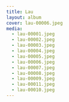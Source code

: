 ```yaml
---
title: Lau
layout: album
cover: lau-00006.jpeg
media:
  - lau-00001.jpeg
  - lau-00002.jpeg
  - lau-00003.jpeg
  - lau-00004.jpeg
  - lau-00005.jpeg
  - lau-00006.jpeg
  - lau-00007.jpeg
  - lau-00008.jpeg
  - lau-00009.jpeg
  - lau-00011.jpeg
  - lau-00010.jpeg
---
```

